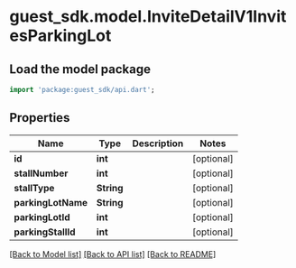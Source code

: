 # guest_sdk.model.InviteDetailV1InvitesParkingLot

## Load the model package
```dart
import 'package:guest_sdk/api.dart';
```

## Properties
Name | Type | Description | Notes
------------ | ------------- | ------------- | -------------
**id** | **int** |  | [optional] 
**stallNumber** | **int** |  | [optional] 
**stallType** | **String** |  | [optional] 
**parkingLotName** | **String** |  | [optional] 
**parkingLotId** | **int** |  | [optional] 
**parkingStallId** | **int** |  | [optional] 

[[Back to Model list]](../README.md#documentation-for-models) [[Back to API list]](../README.md#documentation-for-api-endpoints) [[Back to README]](../README.md)


